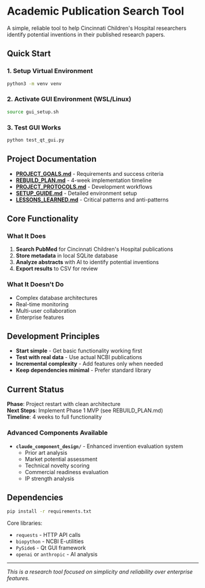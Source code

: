 # Academic Publication Search Tool

A simple, reliable tool to help Cincinnati Children's Hospital researchers identify potential inventions in their published research papers.

## Quick Start

### 1. Setup Virtual Environment
```bash
python3 -m venv venv
```

### 2. Activate GUI Environment (WSL/Linux)
```bash
source gui_setup.sh
```

### 3. Test GUI Works
```bash
python test_qt_gui.py
```

## Project Documentation

- **[PROJECT_GOALS.md](PROJECT_GOALS.md)** - Requirements and success criteria
- **[REBUILD_PLAN.md](REBUILD_PLAN.md)** - 4-week implementation timeline
- **[PROJECT_PROTOCOLS.md](PROJECT_PROTOCOLS.md)** - Development workflows
- **[SETUP_GUIDE.md](SETUP_GUIDE.md)** - Detailed environment setup
- **[LESSONS_LEARNED.md](LESSONS_LEARNED.md)** - Critical patterns and anti-patterns

## Core Functionality

### What It Does
1. **Search PubMed** for Cincinnati Children's Hospital publications
2. **Store metadata** in local SQLite database
3. **Analyze abstracts** with AI to identify potential inventions
4. **Export results** to CSV for review

### What It Doesn't Do
- Complex database architectures
- Real-time monitoring
- Multi-user collaboration
- Enterprise features

## Development Principles

- **Start simple** - Get basic functionality working first
- **Test with real data** - Use actual NCBI publications
- **Incremental complexity** - Add features only when needed
- **Keep dependencies minimal** - Prefer standard library

## Current Status

**Phase**: Project restart with clean architecture  
**Next Steps**: Implement Phase 1 MVP (see REBUILD_PLAN.md)  
**Timeline**: 4 weeks to full functionality

### Advanced Components Available
- **`claude_component_design/`** - Enhanced invention evaluation system
  - Prior art analysis
  - Market potential assessment  
  - Technical novelty scoring
  - Commercial readiness evaluation
  - IP strength analysis

## Dependencies

```bash
pip install -r requirements.txt
```

Core libraries:
- `requests` - HTTP API calls
- `biopython` - NCBI E-utilities
- `PySide6` - Qt GUI framework
- `openai` or `anthropic` - AI analysis

---

*This is a research tool focused on simplicity and reliability over enterprise features.*